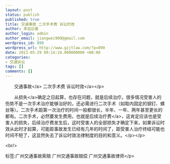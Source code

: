 ```yaml
---
layout: post
status: publish
published: true
title: 交通事故 二次手术费 诉讼时效
author: 本站记者
author_login: admin
author_email: jiangwei909@gmail.com
wordpress_id: 899
wordpress_url: http://www.gzjtlaw.com/?p=899
date: 2011-05-29 09:14:24.000000000 +08:00
categories:
- 交通诉讼
tags: []
comments: []
---
```

<p><p>　　<a>交通事故<&#47;a> 二次手术费 <a>诉讼时效<&#47;a><&#47;p><p>　　从<a>损失<&#47;a>确定之日起算，也存在问题，就是后续治疗。很多情况受害人的伤势不是一次手术治疗能够治好的，还必需进行二次手术（如取内固定的钢钉、螺丝等）。二次手术距第一次治疗的时间一般都很长，半年、一年、两年甚至更长的都有。二次手术，必然要发生费用，也就是后续<a>治疗费<&#47;a>，这肯定应该也是受害人的损失，后续治疗费发生后，这时受害人的全部损失才确定下来，如果诉讼时效从此时才起算，可能距事故发生已经有几年的时间了，距受害人治疗终结可能也时间不短了，这显然失去了诉讼时效法律制度的目的和意义。<&#47;p><&#47;p><br&#47;><p>标签:广州交通事故索赔 广州交通事故赔偿 广州交通事故律师<&#47;p>
